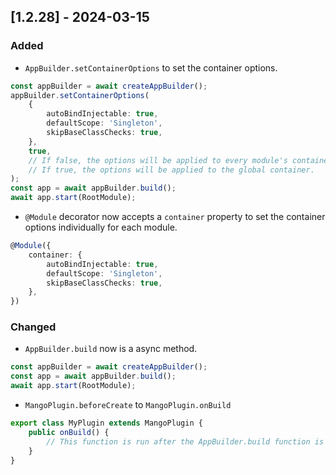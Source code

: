 ## [1.2.28] - 2024-03-15

### Added

-   `AppBuilder.setContainerOptions` to set the container options.

```typescript
const appBuilder = await createAppBuilder();
appBuilder.setContainerOptions(
    {
        autoBindInjectable: true,
        defaultScope: 'Singleton',
        skipBaseClassChecks: true,
    },
    true,
    // If false, the options will be applied to every module's container.
    // If true, the options will be applied to the global container.
);
const app = await appBuilder.build();
await app.start(RootModule);
```

-   `@Module` decorator now accepts a `container` property to set the container options individually for each module.

```typescript
@Module({
    container: {
        autoBindInjectable: true,
        defaultScope: 'Singleton',
        skipBaseClassChecks: true,
    },
})
```

### Changed

-   `AppBuilder.build` now is a async method.

```typescript
const appBuilder = await createAppBuilder();
const app = await appBuilder.build();
await app.start(RootModule);
```

-   `MangoPlugin.beforeCreate` to `MangoPlugin.onBuild`

```typescript
export class MyPlugin extends MangoPlugin {
    public onBuild() {
        // This function is run after the AppBuilder.build function is started and before the app is initialised.
    }
}
```
